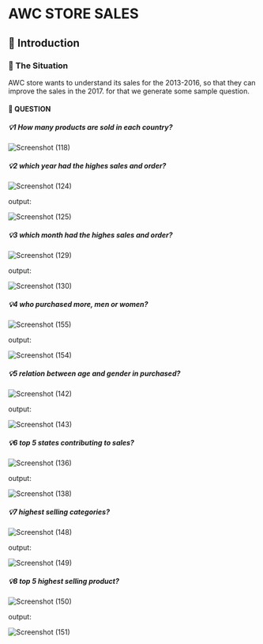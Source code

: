# AWC STORE SALES

## 📂 Introduction

### 📌 The Situation
AWC store wants to understand its sales for the 2013-2016, so that they can improve the sales in the 2017. for that we generate some sample question.

#### 📂 QUESTION
##### 💡1 How many products are sold in each country?
![Screenshot (118)](https://github.com/bektinovianaulfa/data_analyst_portofolio/assets/136595664/bb1ff88d-bda1-4e39-9ca8-91d3e19b8b6d)

##### 💡2 which year had the highes sales and order?
![Screenshot (124)](https://github.com/bektinovianaulfa/data_analyst_portofolio/assets/136595664/ecee0d19-ec86-406a-a3ad-51624cc5f94a)

output:

![Screenshot (125)](https://github.com/bektinovianaulfa/data_analyst_portofolio/assets/136595664/52d3a66a-d506-40d6-adaf-1102c777d3b8)
 
##### 💡3 which month had the highes sales and order?
 ![Screenshot (129)](https://github.com/bektinovianaulfa/data_analyst_portofolio/assets/136595664/f1e89481-ff59-4abd-8899-6ddfe6f89611)

output:

![Screenshot (130)](https://github.com/bektinovianaulfa/data_analyst_portofolio/assets/136595664/870701c2-d99b-458e-ac5c-45f5fbb1d795)

##### 💡4 who purchased more, men or women?
![Screenshot (155)](https://github.com/bektinovianaulfa/data_analyst_portofolio/assets/136595664/63bf7a8f-f739-436f-afd4-62d9ee670d7d)

output:

![Screenshot (154)](https://github.com/bektinovianaulfa/data_analyst_portofolio/assets/136595664/86951220-92bb-4386-9f9a-8f268b0d456e)

##### 💡5 relation between age and gender in purchased?
![Screenshot (142)](https://github.com/bektinovianaulfa/data_analyst_portofolio/assets/136595664/50432e52-1334-4c18-beba-b9c82c2b375d)

output:

![Screenshot (143)](https://github.com/bektinovianaulfa/data_analyst_portofolio/assets/136595664/fe79bbac-13aa-443d-9e65-68f48e411af9)

##### 💡6 top 5 states contributing to sales?
![Screenshot (136)](https://github.com/bektinovianaulfa/data_analyst_portofolio/assets/136595664/ead5fad2-158c-468c-85c4-41a6b220b422)

output:

![Screenshot (138)](https://github.com/bektinovianaulfa/data_analyst_portofolio/assets/136595664/6aa39a40-35e4-4801-b25c-fb74d21bd600)

##### 💡7 highest selling categories?
![Screenshot (148)](https://github.com/bektinovianaulfa/data_analyst_portofolio/assets/136595664/3fd65551-3a87-4276-8d09-9adc255961bd)

output:

![Screenshot (149)](https://github.com/bektinovianaulfa/data_analyst_portofolio/assets/136595664/5f22d2c5-2e37-4302-a976-877211d5fcf0)

##### 💡8 top 5 highest selling product?
![Screenshot (150)](https://github.com/bektinovianaulfa/data_analyst_portofolio/assets/136595664/654afdfa-df45-40f6-8571-e044cc2f1db5)

output:

![Screenshot (151)](https://github.com/bektinovianaulfa/data_analyst_portofolio/assets/136595664/1e2f4b20-7585-4bc4-ae55-e0552cec4569)


